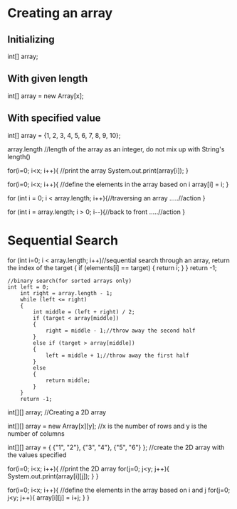 # Creating an array
## Initializing
int[] array;
## With given length
int[] array = new Array[x];
## With specified value
int[] array = {1, 2, 3, 4, 5, 6, 7, 8, 9, 10};

array.length //length of the array as an integer, do not mix up with String's length()

for(i=0; i<x; i++){ //print the array
	System.out.print(array[i]);
}

for(i=0; i<x; i++){ //define the elements in the array based on i
	array[i] = i;
}

for (int i = 0; i < array.length; i++){//traversing an array
    .....//action
}

for (int i = array.length; i > 0; i--){//back to front
    .....//action
}
# Sequential Search
for (int i=0; i < array.length; i++)//sequential search through an array, return the index of the target
        {
            if (elements[i] == target)
            {
                return i;
            }
        }
        return -1;

	//binary search(for sorted arrays only)
	int left = 0;
        int right = array.length - 1;
        while (left <= right)
        {
            int middle = (left + right) / 2;
            if (target < array[middle])
            {
                right = middle - 1;//throw away the second half
            }
            else if (target > array[middle])
            {
                left = middle + 1;//throw away the first half
            }
            else
            {
                return middle;
            }
        }
        return -1;

	
int[][] array; //Creating a 2D array

int[][] array = new Array[x][y]; //x is the number of rows and y is the number of columns

int[][] array = {
		{"1", "2"},
            	{"3", "4"},
            	{"5", "6"}
        }; //create the 2D array with the values specified

for(i=0; i<x; i++){ //print the 2D array
	for(j=0; j<y; j++){
		System.out.print(array[i][j]);
	}
}
			  
for(i=0; i<x; i++){ //define the elements in the array based on i and j
	for(j=0; j<y; j++){
		array[i][j] = i+j;
	}
}

	

	
